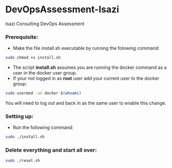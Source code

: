 # DevOpsAssessment-Isazi
Isazi Consulting DevOps Assessment

### Prerequisite:

* Make the file install.sh executable by running the folowing command:

``` bash
sudo chmod +x install.sh
```

* The script **install.sh** assumes you are running the docker command as a user in the docker user group.
* If your not logged in as **root** user add your current user to the docker group:
```bash
sudo usermod -aG docker $(whoami)
```
You will need to log out and back in as the same user to enable this change.

### Setting up:
* Run the following command:
```bash
sudo ./install.sh
```

### Delete everything and start all over:

```bash
sudo ./reset.sh
```
